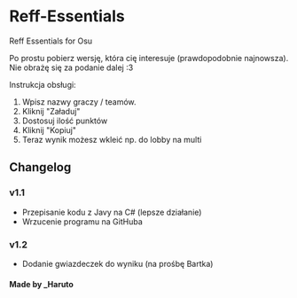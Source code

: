 # Reff-Essentials
Reff Essentials for Osu

Po prostu pobierz wersję, która cię interesuje (prawdopodobnie najnowsza).
Nie obrażę się za podanie dalej :3

Instrukcja obsługi:
1. Wpisz nazwy graczy / teamów.
2. Kliknij "Załaduj"
3. Dostosuj ilość punktów
4. Kliknij "Kopiuj"
5. Teraz wynik możesz wkleić np. do lobby na multi

## Changelog

### v1.1
- Przepisanie kodu z Javy na C# (lepsze działanie)
- Wrzucenie programu na GitHuba

### v1.2
- Dodanie gwiazdeczek do wyniku (na prośbę Bartka)


#### Made by _Haruto
